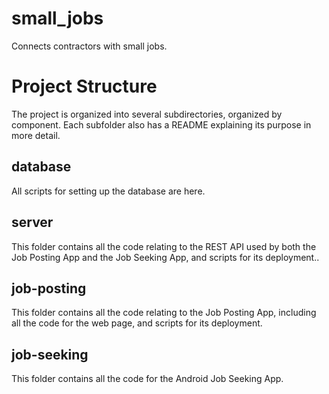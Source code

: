 # small_jobs
Connects contractors with small jobs.

# Project Structure
The project is organized into several subdirectories, organized by component.  Each subfolder also has a README explaining its purpose in more detail.
## database
All scripts for setting up the database are here.
## server
This folder contains all the code relating to the REST API used by both the Job Posting App and the Job Seeking App, and scripts for its deployment..
## job-posting
This folder contains all the code relating to the Job Posting App, including all the code for the web page, and scripts for its deployment.
## job-seeking
This folder contains all the code for the Android Job Seeking App.

